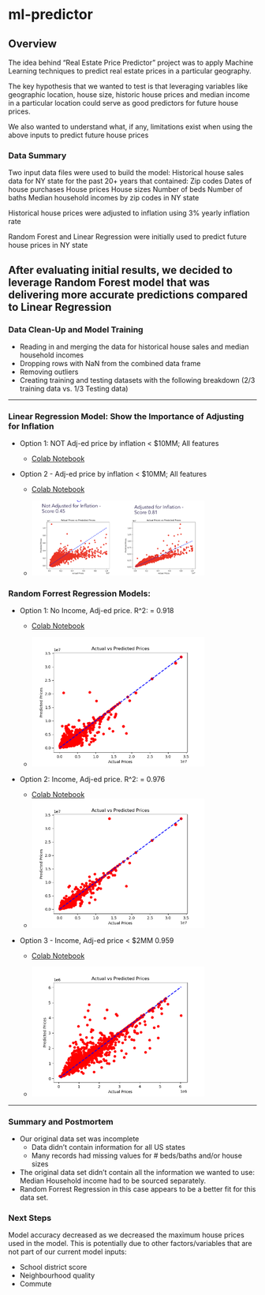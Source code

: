 # ml-predictor

## Overview 
The idea behind “Real Estate Price Predictor” project was to apply Machine Learning techniques to predict real estate prices in a particular geography.

The key hypothesis that we wanted to test is that leveraging variables like geographic location, house size, historic house prices and median income in a particular location could serve as good predictors for future house prices.

We also wanted to understand what, if any, limitations exist when using the above inputs to predict future house prices


### Data Summary  
Two input data files were used to build the model:
   Historical house sales data for NY state for the past 20+ years that contained:
      Zip codes
      Dates of house purchases
      House prices
      House sizes
      Number of beds 
      Number of baths
   Median household incomes by zip codes in NY state
   
Historical house prices were adjusted to inflation using 3% yearly inflation rate

Random Forest and Linear Regression were initially used to predict future house prices in NY state

After evaluating initial results, we decided to leverage Random Forest model that was delivering more accurate predictions compared to Linear Regression
---
### Data Clean-Up and Model Training
- Reading in and merging the data for historical house sales and median household incomes
- Dropping rows with NaN from the combined data frame
- Removing outliers
- Creating training and testing datasets with the following breakdown (2/3 training data vs. 1/3 Testing data)

---

### Linear Regression Model: Show the Importance of Adjusting for Inflation
- Option 1: NOT Adj-ed price by inflation < $10MM; All features 
    - [Colab Notebook](https://drive.google.com/file/d/1WQcjcwG7j3dCn1n6rJHKZh-j1DYZJ7zL/view?usp=sharing)

- Option 2 - Adj-ed price by inflation < $10MM; All features 
    - [Colab Notebook](https://drive.google.com/file/d/17bpFn2w5ZPTfsFggHYK-2BRtuFylCtCW/view?usp=sharing)

    - <img src="Resources/images/linear_regression_all.png" width="350"><br>



### Random Forrest Regression Models:
- Option 1: No Income, Adj-ed price. R^2: = 0.918
    - [Colab Notebook](https://drive.google.com/file/d/1lm6FSZkOjQHrh370gFHIOv4Cb1ttPVtX/view?usp=sharing)

    - <img src="Resources/images/1_Random_Forest_Price-Predictor.png" width="350"><br>

- Option 2: Income, Adj-ed price. R^2: = 0.976
    - [Colab Notebook](https://drive.google.com/file/d/1VW0u7EV1SOhQ3hfOtzSRNjJALdIyeVSz/view?usp=sharing)
    - <img src="Resources/images/2_Random_Forest_Price-Predictor.png" width="350"><br>

- Option 3 - Income, Adj-ed price < $2MM 0.959 
    - [Colab Notebook](https://drive.google.com/file/d/1ntigbYutpz98qIb6KCoG0gpw17y-YJcn/view?usp=sharing)

    - <img src="Resources/images/3_Random_Forest_Price-Predictor.png" width="350"><br>

---
### Summary and Postmortem
- Our original data set was incomplete 
  - Data didn’t contain information for all US states
  - Many records had missing values for # beds/baths and/or house sizes 
- The original data set didn’t contain all the information we wanted to use: Median Household income had to be sourced separately.
- Random Forrest Regression in this case appears to be a better fit for this data set.

### Next Steps
Model accuracy decreased as we decreased the maximum house prices used in the model. This is potentially due to other factors/variables that are not part of our current model inputs:
- School district score
- Neighbourhood quality
- Commute
